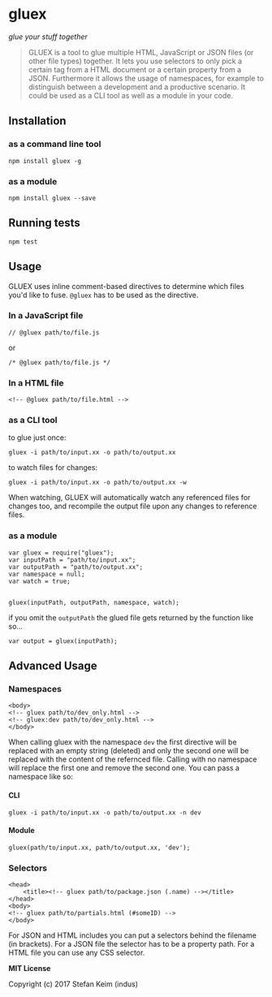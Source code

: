 # gluex
*glue your stuff together*

> GLUEX is a tool to glue multiple HTML, JavaScript or JSON files (or other file types) together. It lets you use selectors to only pick a certain tag from a HTML document or a certain property from a JSON. Furthermore it allows the usage of namespaces, for example to distinguish between a development and a productive scenario. It could be used as a CLI tool as well as a module in your code.

## Installation
### as a command line tool
	npm install gluex -g

### as a module
	npm install gluex --save

## Running tests
    npm test

## Usage

GLUEX uses inline comment-based directives to determine which files you'd like to fuse.  `@gluex` has to be used as the directive.

### In a JavaScript file
    // @gluex path/to/file.js
or 

    /* @gluex path/to/file.js */

### In a HTML file
    <!-- @gluex path/to/file.html -->

### as a CLI tool

to glue just once:

	gluex -i path/to/input.xx -o path/to/output.xx

to watch files for changes:

	gluex -i path/to/input.xx -o path/to/output.xx -w

When watching, GLUEX will automatically watch any referenced files for changes too, and recompile the output file upon any changes to reference files.

### as a module

    var gluex = require("gluex");
    var inputPath = "path/to/input.xx";
    var outputPath = "path/to/output.xx";
    var namespace = null;
    var watch = true;

    
    gluex(inputPath, outputPath, namespace, watch);
if you omit the `outputPath` the glued file gets returned by the function like so...

    var output = gluex(inputPath);

## Advanced Usage
### Namespaces


    <body>
    <!-- gluex path/to/dev_only.html -->
    <!-- gluex:dev path/to/dev_only.html -->
    </body>

When calling gluex with the namespace `dev` the first directive will be replaced with an empty string (deleted) and only the second one will be replaced with the content of the refernced file. Calling with no namespace will replace the first one and remove the second one. You can pass a namespace like so:

#### CLI
    gluex -i path/to/input.xx -o path/to/output.xx -n dev

#### Module
    gluex(path/to/input.xx, path/to/output.xx, 'dev');


### Selectors

    <head>
        <title><!-- gluex path/to/package.json (.name) --></title>
    </head>
    <body>
    <!-- gluex path/to/partials.html (#someID) -->
    </body>

For JSON and HTML includes you can put a selectors behind the filename (in brackets). For a JSON file the selector has to be a property path. For a HTML file you can use any CSS selector. 


**MIT License**

Copyright (c) 2017 Stefan Keim (indus)
